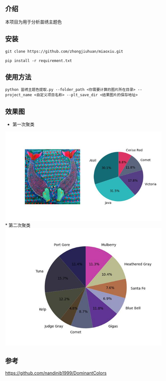 介绍
---------
本项目为用于分析苗绣主题色

安装
----------
```
git clone https://github.com/zhongjiuhuan/miaoxiu.git
```
```
pip install -r requirement.txt
```
使用方法
----------
```
python 苗绣主题色提取.py --folder_path <你需要计算的图片所在目录> --project_name <自定义项目名称> --plt_save_dir <结果图片的保存地址>
```
效果图
--------
* 第一次聚类

<img src="image/2-1.jpg">
* 第二次聚类

<img src="image/result.jpg">

参考
-------
https://github.com/nandinib1999/DominantColors